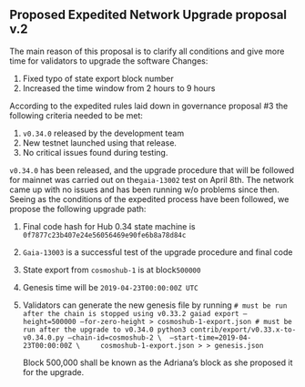 
## Proposed Expedited Network Upgrade proposal v.2
The main reason of this proposal is to clarify all conditions and give more time for validators to upgrade the software
Changes:
1. Fixed typo of state export block number
2. Increased the time window from 2 hours to 9 hours

According to the expedited rules laid down in governance proposal #3 the following criteria needed to be met:
1. `v0.34.0` released by the development team
2. New testnet launched using that release.
3. No critical issues found during testing.

`v0.34.0` has been released, and the upgrade procedure that will be followed for mainnet was carried out on the`gaia-13002` test on April 8th. 
The network came up with no issues and has been running w/o problems since then. Seeing as the conditions of the expedited process have been followed, we propose the following upgrade path:

1. Final code hash for Hub 0.34 state machine is `0f7877c23b407e24e56056469e90fe6b8a78d84c`
2. `Gaia-13003` is a successful test of the upgrade procedure and final code
3. State export from `cosmoshub-1` is at block`500000`
4. Genesis time will be `2019-04-23T00:00:00Z UTC`
5. Validators can generate the new genesis file by running
`# must be run after the chain is stopped using v0.33.2 gaiad export —height=500000 —for-zero-height > cosmoshub-1-export.json # must be run after the upgrade to v0.34.0 python3 contrib/export/v0.33.x-to-v0.34.0.py —chain-id=cosmoshub-2 \  —start-time=2019-04-23T00:00:00Z \     cosmoshub-1-export.json > > genesis.json`

   Block 500,000 shall be known as the Adriana’s block as she proposed it for the upgrade.